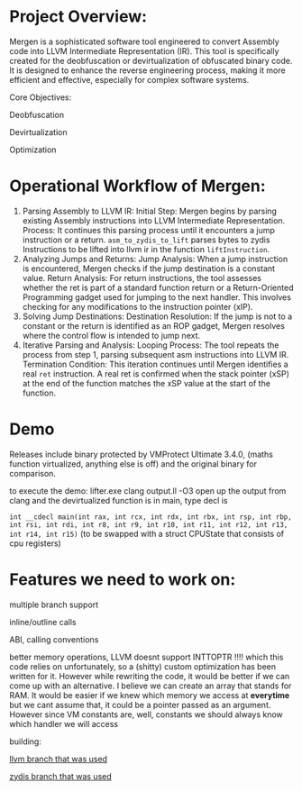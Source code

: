 # Project Overview:
Mergen is a sophisticated software tool engineered to convert Assembly code into LLVM Intermediate Representation (IR). This tool is specifically created for the deobfuscation or devirtualization of obfuscated binary code. It is designed to enhance the reverse engineering process, making it more efficient and effective, especially for complex software systems.

Core Objectives:

Deobfuscation

Devirtualization

Optimization


# Operational Workflow of Mergen:
1. Parsing Assembly to LLVM IR:
Initial Step: Mergen begins by parsing existing Assembly instructions into LLVM Intermediate Representation.
Process: It continues this parsing process until it encounters a jump instruction or a return. `asm_to_zydis_to_lift` parses bytes to zydis Instructions to be lifted into llvm ir in the function `liftInstruction`. 
2. Analyzing Jumps and Returns:
Jump Analysis: When a jump instruction is encountered, Mergen checks if the jump destination is a constant value.
Return Analysis: For return instructions, the tool assesses whether the ret is part of a standard function return or a Return-Oriented Programming gadget used for jumping to the next handler. This involves checking for any modifications to the instruction pointer (xIP).
3. Solving Jump Destinations:
Destination Resolution: If the jump is not to a constant or the return is identified as an ROP gadget, Mergen resolves where the control flow is intended to jump next.
4. Iterative Parsing and Analysis:
Looping Process: The tool repeats the process from step 1, parsing subsequent asm instructions into LLVM IR.
Termination Condition: This iteration continues until Mergen identifies a real `ret` instruction. A real ret is confirmed when the stack pointer (xSP) at the end of the function matches the xSP value at the start of the function.


# Demo
Releases include binary protected by VMProtect Ultimate 3.4.0, (maths function virtualized, anything else is off) and the original binary for comparison.

to execute the demo:
lifter.exe
clang output.ll -O3 
open up the output from clang and the devirtualized function is in main, type decl is 

```int __cdecl main(int rax, int rcx, int rdx, int rbx, int rsp, int rbp, int rsi, int rdi, int r8, int r9, int r10, int r11, int r12, int r13, int r14, int r15)```
(to be swapped with a struct CPUState that consists of cpu registers)




# Features we need to work on:
multiple branch support

inline/outline calls

ABI, calling conventions

better memory operations, LLVM doesnt support INTTOPTR !!!! which this code relies on unfortunately, so a (shitty) custom optimization has been written for it. However while rewriting the code, it would be better if we can come up with an alternative. I believe we can create an array that stands for RAM. It would be easier if we knew which memory we access at **everytime** but we cant assume that, it could be a pointer passed as an argument. However since VM constants are, well, constants we should always know which handler we will access


building:

[llvm branch that was used](https://github.com/llvm/llvm-project/tree/701e6f7630474b637e0bc45d009bf2ec47f2d3fd)

[zydis branch that was used](https://github.com/zyantific/zydis/tree/v4.0.0)


